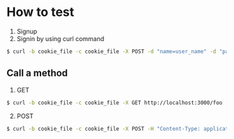 # How to test

1. Signup
2. Signin by using curl command<br/>
```sh
$ curl -b cookie_file -c cookie_file -X POST -d "name=user_name" -d "password=pass_word" http://localhost:3000/signin
```
## Call a method
1. GET
```sh
$ curl -b cookie_file -c cookie_file -X GET http://localhost:3000/foo
```
2. POST
```sh
$ curl -b cookie_file -c cookie_file -X POST -H "Content-Type: application/json" -d "@post_json_file" http://localhost:3000/bar
```
